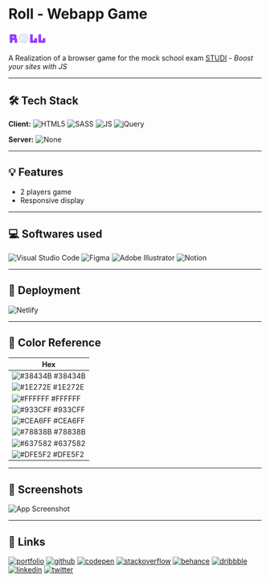 # Roll - Webapp Game

<img src="images/logo.svg" width=15%>

A Realization of a browser game for the mock school exam [STUDI](https://www.studi.com/fr/formation/developpement/graduate-developpeur-web-full-stack) - _Boost your sites with JS_

---

## 🛠 Tech Stack

**Client:**
![HTML5](https://img.shields.io/badge/HTML5-E34F26?&logo=html5&logoColor=white)
![SASS](https://img.shields.io/badge/Sass-CC6699?&logo=sass&logoColor=white)
![JS](https://img.shields.io/badge/JavaScript-F7DF1E?&logo=javascript&logoColor=black)
![jQuery](https://img.shields.io/badge/jQuery-0769AD?&logo=jquery&logoColor=white)

**Server:**
![None](https://img.shields.io/badge/NONE-778899?)

---

## 💡 Features

- 2 players game
- Responsive display

---

## 💻 Softwares used

![Visual Studio Code](https://img.shields.io/badge/Visual_Studio_Code-0078D4?&logo=visual%20studio%20code&logoColor=white)
![Figma](https://img.shields.io/badge/Figma-F24E1E?&logo=figma&logoColor=white)
![Adobe Illustrator](https://img.shields.io/badge/Adobe%20Illustrator-FF9A00?&logo=adobe%20illustrator&logoColor=white)
![Notion](https://img.shields.io/badge/Notion-000000?&logo=notion&logoColor=white)

---

## 📲 Deployment

![Netlify](https://img.shields.io/badge/Netlify-00C7B7?&logo=netlify&logoColor=white)

---

## 🎨 Color Reference

Hex                                                              |
---------------------------------------------------------------- |
![#38434B](https://via.placeholder.com/10/38434B?text=+) #38434B |
![#1E272E](https://via.placeholder.com/10/1E272E?text=+) #1E272E |
![#FFFFFF](https://via.placeholder.com/10/FFFFFF?text=+) #FFFFFF |
![#933CFF](https://via.placeholder.com/10/933CFF?text=+) #933CFF |
![#CEA6FF](https://via.placeholder.com/10/CEA6FF?text=+) #CEA6FF |
![#78838B](https://via.placeholder.com/10/78838B?text=+) #78838B |
![#637582](https://via.placeholder.com/10/637582?text=+) #637582 |
![#DFE5F2](https://via.placeholder.com/10/DFE5F2?text=+) #DFE5F2 |

---

## 📸 Screenshots

![App Screenshot](https://via.placeholder.com/468x300?text=App+Screenshot+Here)

---

## 🔗 Links

[![portfolio](https://img.shields.io/badge/my_portfolio-000?style=for-the-badge&logo=ko-fi&logoColor=white)](https://kevinbourgitteau.com/)
[![github](https://img.shields.io/badge/GitHub-100000?style=for-the-badge&logo=github&logoColor=white)](https://github.com/ka-be)
[![codepen](https://img.shields.io/badge/Codepen-000000?style=for-the-badge&logo=codepen&logoColor=white)](https://codepen.io/ka-be)
[![stackoverflow](https://img.shields.io/badge/Stack_Overflow-FE7A16?style=for-the-badge&logo=stack-overflow&logoColor=white)](https://stackoverflow.com/users/13797852/kevin-bjto)
[![behance](https://img.shields.io/badge/-Behance-blue?style=for-the-badge&logo=behance&logoColor=white)](https://www.behance.net/kaabe)
[![dribbble](https://img.shields.io/badge/Dribbble-EA4C89?style=for-the-badge&logo=dribbble&logoColor=white)](https://dribbble.com/Kaabee)
[![linkedin](https://img.shields.io/badge/linkedin-0A66C2?style=for-the-badge&logo=linkedin&logoColor=white)](https://fr.linkedin.com/in/kevin-bourgitteau)
[![twitter](https://img.shields.io/badge/twitter-1DA1F2?style=for-the-badge&logo=twitter&logoColor=white)](https://twitter.com/BjtoKevin)
